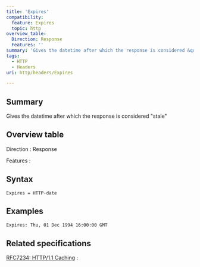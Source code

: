 ```yaml
---
title: 'Expires'
compatibility:
  feature: Expires
  topic: http
overview_table:
  Direction: Response
  Features: ''
summary: 'Gives the datetime after which the response is considered &quot;stale&quot;'
tags:
  - HTTP
  - Headers
uri: http/headers/Expires

---
```

## Summary

Gives the datetime after which the response is considered &quot;stale&quot;

## Overview table

Direction
:   Response

Features
:

## Syntax

    Expires = HTTP-date

## Examples

``` html
Expires: Thu, 01 Dec 1994 16:00:00 GMT
```

## Related specifications

[RFC7234: HTTP/1.1 Caching](http://tools.ietf.org/html/rfc7234#section-5.3)
:

